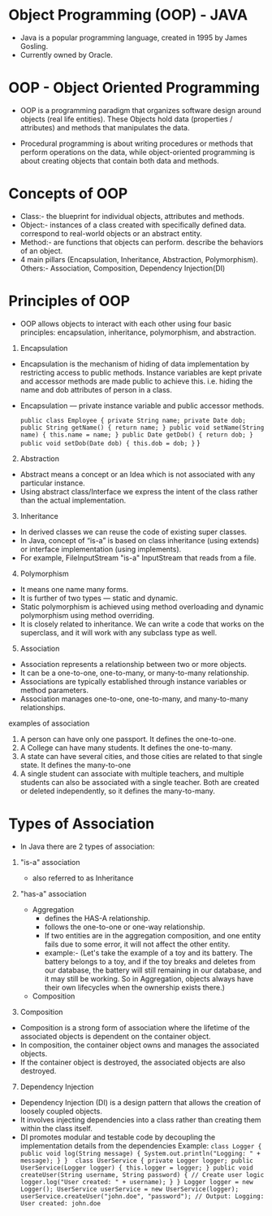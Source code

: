 # Object Programming (OOP) - JAVA

- Java is a popular programming language, created in 1995 by James Gosling.
- Currently owned by Oracle.

# OOP - Object Oriented Programming
- OOP is a programming paradigm that organizes software design around objects (real life entities).
  These Objects hold data (properties / attributes) and methods that manipulates the data. 

- Procedural programming is about writing procedures or methods that perform operations on the data, 
  while object-oriented programming is about creating objects that contain both data and methods.

# Concepts of OOP
- Class:- the blueprint for individual objects, attributes and methods.
- Object:- instances of a class created with specifically defined data.
           correspond to real-world objects or an abstract entity.
- Method:- are functions that objects can perform.
           describe the behaviors of an object.
- 4 main pillars (Encapsulation, Inheritance, Abstraction, Polymorphism). 
  Others:- Association, Composition, Dependency Injection(DI)

# Principles of  OOP
* OOP allows objects to interact with each other using four basic principles: encapsulation, inheritance, polymorphism, and abstraction.

1. Encapsulation
- Encapsulation is the mechanism of hiding of data implementation by restricting access to public methods. 
  Instance variables are kept private and accessor methods are made public to achieve this. 
  i.e. hiding the name and dob attributes of person in a class.
- Encapsulation — private instance variable and public accessor methods.

   `public class Employee {
       private String name;
       private Date dob;
       public String getName() {
         return name;
       }
       public void setName(String name) {
       this.name = name;
       }
       public Date getDob() {
       return dob;
       }
       public void setDob(Date dob) {
       this.dob = dob;
       }`
   }

    
2. Abstraction
- Abstract means a concept or an Idea which is not associated with any particular instance.
- Using abstract class/Interface we express the intent of the class rather than the actual implementation.

3. Inheritance
- In derived classes we can reuse the code of existing super classes.
- In Java, concept of “is-a” is based on class inheritance (using extends) or interface implementation (using implements).
- For example, FileInputStream "is-a" InputStream that reads from a file.

4. Polymorphism
- It means one name many forms.
- It is further of two types — static and dynamic.
- Static polymorphism is achieved using method overloading and dynamic polymorphism using method overriding.
- It is closely related to inheritance. We can write a code that works on the superclass, and it will work with any subclass type as well.

5. Association
- Association represents a relationship between two or more objects. 
- It can be a one-to-one, one-to-many, or many-to-many relationship.
- Associations are typically established through instance variables or method parameters. 
- Association manages one-to-one, one-to-many, and many-to-many relationships.

examples of association
1. A person can have only one passport. It defines the one-to-one.
2. A College can have many students. It defines the one-to-many.
3. A state can have several cities, and those cities are related to that single state. It defines the many-to-one
4. A single student can associate with multiple teachers, and multiple students can also be associated with a single teacher. 
   Both are created or deleted independently, so it defines the many-to-many.

# Types of Association
- In Java there are 2 types of association:
1. "is-a" association
    - also referred to as Inheritance
2. "has-a" association
    * Aggregation
      - defines the HAS-A relationship.
      - follows the one-to-one or one-way relationship.
      - If two entities are in the aggregation composition, and one entity fails due to some error, it will not affect the other entity.
      - example:- (Let's take the example of a toy and its battery. The battery belongs to a toy, and if the toy breaks and deletes from our database, 
                  the battery will still remaining in our database, and it may still be working. So in Aggregation, 
                  objects always have their own lifecycles when the ownership exists there.)
    * Composition

6. Composition
- Composition is a strong form of association where the lifetime of the associated objects is dependent on the container object.
- In composition, the container object owns and manages the associated objects.
- If the container object is destroyed, the associated objects are also destroyed.

7. Dependency Injection
- Dependency Injection (DI) is a design pattern that allows the creation of loosely coupled objects. 
- It involves injecting dependencies into a class rather than creating them within the class itself.
- DI promotes modular and testable code by decoupling the implementation details from the dependencies
  Example:
  `class Logger {
      public void log(String message) {
      System.out.println("Logging: " + message);
      }
  } 
  class UserService {
  private Logger logger;
  public UserService(Logger logger) {
  this.logger = logger;
    }
  public void createUser(String username, String password) {
  // Create user logic
  logger.log("User created: " + username);
   }
  }
  Logger logger = new Logger();
  UserService userService = new UserService(logger);
  userService.createUser("john.doe", "password");
  // Output: Logging: User created: john.doe`

